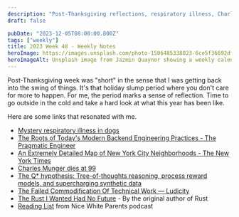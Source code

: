 ```yaml
---
description: "Post-Thanksgiving reflections, respiratory illness, Charles Munger, Q*, and reflections on Rust that wasn't"
draft: false

pubDate: "2023-12-05T08:00:00.000Z"
tags: ["weekly"]
title: 2023 Week 48 - Weekly Notes
heroImage: https://images.unsplash.com/photo-1506485338023-6ce5f36692df?ixlib=rb-4.0.3&ixid=M3wxMjA3fDB8MHxwaG90by1wYWdlfHx8fGVufDB8fHx8fA%3D%3D&auto=format&fit=crop&w=2370&q=80
heroImageAlt: Unsplash image from Jazmin Quaynor showing a weekly calendar
---
```


Post-Thanksgiving week was "short" in the sense that I was getting back into the swing of things. It's that holiday slump period where you don't care for more to happen. For me, the period marks a sense of reflection. Time to go outside in the cold and take a hard look at what this year has been like.

Here are some links that resonated with me.

- [Mystery respiratory illness in dogs](https://www.nbcnews.com/health/health-news/mystery-dog-illness-respiratory-what-know-rcna125992)
- [The Roots of Today's Modern Backend Engineering Practices - The Pragmatic Engineer](https://blog.pragmaticengineer.com/the-roots-of-modern-backend-engineering-practices/?utm_source=tldrwebdev)
- [An Extremely Detailed Map of New York City Neighborhoods - The New York Times](https://www.nytimes.com/interactive/2023/upshot/extremely-detailed-nyc-neighborhood-map.html?campaign_id=190&emc=edit_ufn_20231116&instance_id=107866&nl=from-the-times&regi_id=197092347&segment_id=150202&te=1&user_id=53888c42b17ce2b613ad43a8e73d64ef)
- [Charles Munger dies at 99](https://www.nytimes.com/2023/11/28/business/charles-t-munger-dead.html)
- [The Q\* hypothesis: Tree-of-thoughts reasoning, process reward models, and supercharging synthetic data](https://www.interconnects.ai/p/q-star?utm_source=tldrai)
- [The Failed Commodification Of Technical Work — Ludicity](https://ludic.mataroa.blog/blog/the-failed-commodification-of-technical-work/?utm_source=tldrnewsletter)
- [The Rust I Wanted Had No Future](https://graydon2.dreamwidth.org/307291.html) - By the original author of Rust
- [Reading List](https://www.nytimes.com/2020/07/30/podcasts/nice-white-parents-reading-list.html?action=click&module=RelatedLinks&pgtype=Article) from Nice White Parents podcast

